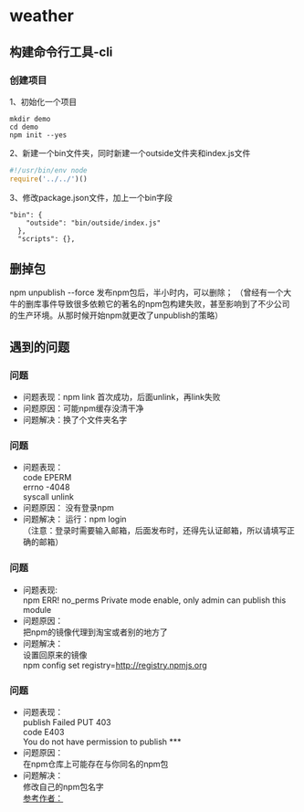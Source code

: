 # weather

## 构建命令行工具-cli
### 创建项目
1、初始化一个项目
```
mkdir demo
cd demo
npm init --yes
```  

2、新建一个bin文件夹，同时新建一个outside文件夹和index.js文件
``` outside/index.js
#!/usr/bin/env node
require('../../')()

```
3、修改package.json文件，加上一个bin字段
```
"bin": {
    "outside": "bin/outside/index.js"
  },
  "scripts": {},
```

## 删掉包
npm unpublish --force 
发布npm包后，半小时内，可以删除；
（曾经有一个大牛的删库事件导致很多依赖它的著名的npm包构建失败，甚至影响到了不少公司的生产环境。从那时候开始npm就更改了unpublish的策略）

## 遇到的问题
### 问题
- 问题表现：npm link 首次成功，后面unlink，再link失败
- 问题原因：可能npm缓存没清干净
- 问题解决：换了个文件夹名字

### 问题
- 问题表现：  
  code EPERM  
  errno -4048  
  syscall unlink
- 问题原因：
  没有登录npm
- 问题解决：
  运行：npm login  
  （注意：登录时需要输入邮箱，后面发布时，还得先认证邮箱，所以请填写正确的邮箱）

### 问题
- 问题表现:  
npm ERR! no_perms Private mode enable, only admin can publish this module
- 问题原因：  
把npm的镜像代理到淘宝或者别的地方了
- 问题解决：  
设置回原来的镜像  
npm config set registry=http://registry.npmjs.org

### 问题
- 问题表现：  
publish Failed PUT 403  
code E403  
You do not have permission to publish ***
- 问题原因：  
在npm仓库上可能存在与你同名的npm包
- 问题解决：  
修改自己的npm包名字  
[参考作者：](https://timber.io/blog/creating-a-real-world-cli-app-with-node/#parsing-commands-and-arguments)